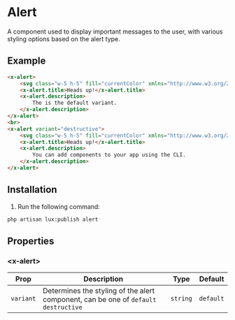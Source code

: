 # Alert
A component used to display important messages to the user, with various styling options based on the alert type.

## Example
```html
<x-alert>
    <svg class="w-5 h-5" fill="currentColor" xmlns="http://www.w3.org/2000/svg" viewBox="0 0 24 24"><path d="M4.47 21h15.06c1.54 0 2.5-1.67 1.73-3L13.73 4.99c-.77-1.33-2.69-1.33-3.46 0L2.74 18c-.77 1.33.19 3 1.73 3zM12 14c-.55 0-1-.45-1-1v-2c0-.55.45-1 1-1s1 .45 1 1v2c0 .55-.45 1-1 1zm1 4h-2v-2h2v2z"/></svg> 
    <x-alert.title>Heads up!</x-alert.title>
    <x-alert.description>
        The is the default variant.
    </x-alert.description>
</x-alert>
<br>
<x-alert variant="destructive">
    <svg class="w-5 h-5" fill="currentColor" xmlns="http://www.w3.org/2000/svg" viewBox="0 0 24 24"><path d="M4.47 21h15.06c1.54 0 2.5-1.67 1.73-3L13.73 4.99c-.77-1.33-2.69-1.33-3.46 0L2.74 18c-.77 1.33.19 3 1.73 3zM12 14c-.55 0-1-.45-1-1v-2c0-.55.45-1 1-1s1 .45 1 1v2c0 .55-.45 1-1 1zm1 4h-2v-2h2v2z"/></svg>
    <x-alert.title>Heads up!</x-alert.title>
    <x-alert.description>
        You can add components to your app using the CLI.
    </x-alert.description>
</x-alert>
```

## Installation

1. Run the following command:

```bash
php artisan lux:publish alert
```

## Properties

### \<x-alert>
| Prop      | Description                                     | Type     | Default   |
|-----------|-------------------------------------------------|----------|-----------|
| `variant` | Determines the styling of the alert component, can be one of `default` `destructive`  | `string` | `default` |